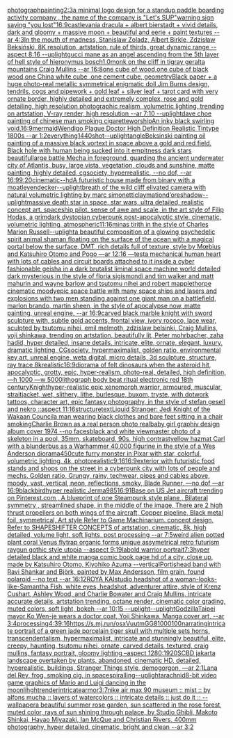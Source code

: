 [photograph](https://www.ebank.nz/aiartgenerator?category=photograph)[painting](https://www.ebank.nz/aiartgenerator?category=painting)[2:3](https://www.ebank.nz/aiartgenerator?category=2%3A3)[a minimal logo design for a standup paddle boarding activity company , the name of the company is "Let's SUP"](https://www.ebank.nz/aiartgenerator?category=a%20minimal%20logo%20design%20for%20a%20standup%20paddle%20boarding%20activity%20company%20%2C%20the%20name%20of%20the%20company%20is%20%22Let%27s%20SUP%22)[warning sign saying "you lost"](https://www.ebank.nz/aiartgenerator?category=warning%20sign%20saying%20%22you%20lost%22)[16:9](https://www.ebank.nz/aiartgenerator?category=16%3A9)[castlevania dracula + albert bierstadt + vivid details, dark and gloomy + massive moon + beautiful and eerie + paint textures -- ar 4:3](https://www.ebank.nz/aiartgenerator?category=castlevania%20dracula%20%2B%20albert%20bierstadt%20%2B%20vivid%20details%2C%20dark%20and%20gloomy%20%2B%20massive%20moon%20%2B%20beautiful%20and%20eerie%20%2B%20paint%20textures%20--%20ar%204%3A3)[In the mouth of madness, Stanislaw Zoladz, Albert Birkle, Zdzisław Beksiński, 8K resolution, artstation, rule of thirds, great dynamic range --aspect 8:16 --uplight](https://www.ebank.nz/aiartgenerator?category=In%20the%20mouth%20of%20madness%2C%20Stanislaw%20Zoladz%2C%20Albert%20Birkle%2C%20Zdzis%C5%82aw%20Beksi%C5%84ski%2C%208K%20resolution%2C%20artstation%2C%20rule%20of%20thirds%2C%20great%20dynamic%20range%20--aspect%208%3A16%20--uplight)[gucci mane as an angel ascending from the 5th layer of hell style of hieronymus bosch](https://www.ebank.nz/aiartgenerator?category=gucci%20mane%20as%20an%20angel%20ascending%20from%20the%205th%20layer%20of%20hell%20style%20of%20hieronymus%20bosch)[1.0](https://www.ebank.nz/aiartgenerator?category=1.0)[monk on the cliff in tigray geralta mountains Craig Mullins --ar 16:8](https://www.ebank.nz/aiartgenerator?category=monk%20on%20the%20cliff%20in%20tigray%20geralta%20mountains%20Craig%20Mullins%20--ar%2016%3A8)[one cube of  wood,one cube of black wood,one  China white cube ,one cement cube, geometry](https://www.ebank.nz/aiartgenerator?category=one%20cube%20of%20%20wood%2Cone%20cube%20of%20black%20wood%2Cone%20%20China%20white%20cube%20%2Cone%20cement%20cube%2C%20geometry)[Black paper + a huge photo-real metallic symmetrical enigmatic doll Jim Burns design, tendrils, cogs and pipework + gold leaf + silver leaf + tarot card with very ornate border,  highly detailed and extremely complex, rose and gold detailing, high resolution photographic realism, volumetric lighting, trending on artstation, V-ray render, high resolution --ar 7:10 --uplight](https://www.ebank.nz/aiartgenerator?category=Black%20paper%20%2B%20a%20huge%20photo-real%20metallic%20symmetrical%20enigmatic%20doll%20Jim%20Burns%20design%2C%20tendrils%2C%20cogs%20and%20pipework%20%2B%20gold%20leaf%20%2B%20silver%20leaf%20%2B%20tarot%20card%20with%20very%20ornate%20border%2C%20%20highly%20detailed%20and%20extremely%20complex%2C%20rose%20and%20gold%20detailing%2C%20high%20resolution%20photographic%20realism%2C%20volumetric%20lighting%2C%20trending%20on%20artstation%2C%20V-ray%20render%2C%20high%20resolution%20--ar%207%3A10%20--uplight)[dave choe painting of chinese man smoking cigarette](https://www.ebank.nz/aiartgenerator?category=dave%20choe%20painting%20of%20chinese%20man%20smoking%20cigarette)[worship](https://www.ebank.nz/aiartgenerator?category=worship)[An inky black swirling void,](https://www.ebank.nz/aiartgenerator?category=An%20inky%20black%20swirling%20void%2C)[16:9](https://www.ebank.nz/aiartgenerator?category=16%3A9)[mermaid](https://www.ebank.nz/aiartgenerator?category=mermaid)[Wendigo Plague Doctor High Definition Realistic Tintype 1800s --ar 1:2](https://www.ebank.nz/aiartgenerator?category=Wendigo%20Plague%20Doctor%20High%20Definition%20Realistic%20Tintype%201800s%20--ar%201%3A2)[everything](https://www.ebank.nz/aiartgenerator?category=everything)[1440](https://www.ebank.nz/aiartgenerator?category=1440)[shot](https://www.ebank.nz/aiartgenerator?category=shot)[--uplight](https://www.ebank.nz/aiartgenerator?category=--uplight)[angle](https://www.ebank.nz/aiartgenerator?category=angle)[Beksinski painting oil painting of a massive black vortext in space above a gold and red field. Black hole with human being sucked into it empitness dark stars beautiful](https://www.ebank.nz/aiartgenerator?category=Beksinski%20painting%20oil%20painting%20of%20a%20massive%20black%20vortext%20in%20space%20above%20a%20gold%20and%20red%20field.%20Black%20hole%20with%20human%20being%20sucked%20into%20it%20empitness%20dark%20stars%20beautiful)[large battle Mecha in foreground, guarding the ancient underwater city of Atlantis, busy, large vista, vegetation, clouds and sunshine, matte painting, highly detailed, cgsociety, hyperrealistic, --no dof, --ar 16:9](https://www.ebank.nz/aiartgenerator?category=large%20battle%20Mecha%20in%20foreground%2C%20guarding%20the%20ancient%20underwater%20city%20of%20Atlantis%2C%20busy%2C%20large%20vista%2C%20vegetation%2C%20clouds%20and%20sunshine%2C%20matte%20painting%2C%20highly%20detailed%2C%20cgsociety%2C%20hyperrealistic%2C%20--no%20dof%2C%20--ar%2016%3A9)[9:20](https://www.ebank.nz/aiartgenerator?category=9%3A20)[cinematic](https://www.ebank.nz/aiartgenerator?category=cinematic)[--hd](https://www.ebank.nz/aiartgenerator?category=--hd)[A futuristic house made from binary with a moat](https://www.ebank.nz/aiartgenerator?category=A%20futuristic%20house%20made%20from%20binary%20with%20a%20moat)[leyendecker](https://www.ebank.nz/aiartgenerator?category=leyendecker)[--uplight](https://www.ebank.nz/aiartgenerator?category=--uplight)[breath of the wild cliff elivated camera with natural volumetric lighting by marc simonetti](https://www.ebank.nz/aiartgenerator?category=breath%20of%20the%20wild%20cliff%20elivated%20camera%20with%20natural%20volumetric%20lighting%20by%20marc%20simonetti)[claymation](https://www.ebank.nz/aiartgenerator?category=claymation)[d’ore](https://www.ebank.nz/aiartgenerator?category=d%E2%80%99ore)[shadow](https://www.ebank.nz/aiartgenerator?category=shadow)[--uplight](https://www.ebank.nz/aiartgenerator?category=--uplight)[massive death star in space, star wars, ultra detailed, realistic concept art. spaceship pilot. sense of awe and scale, in the art style of Filip Hodas, a grimdark dystopian cyberpunk post-apocalyptic style, cinematic, volumetric lighting, atmospheric](https://www.ebank.nz/aiartgenerator?category=massive%20death%20star%20in%20space%2C%20star%20wars%2C%20ultra%20detailed%2C%20realistic%20concept%20art.%20spaceship%20pilot.%20sense%20of%20awe%20and%20scale%2C%20in%20the%20art%20style%20of%20Filip%20Hodas%2C%20a%20grimdark%20dystopian%20cyberpunk%20post-apocalyptic%20style%2C%20cinematic%2C%20volumetric%20lighting%2C%20atmospheric)[11:16](https://www.ebank.nz/aiartgenerator?category=11%3A16)[minas tirith in the style of Charles Marion Russell](https://www.ebank.nz/aiartgenerator?category=minas%20tirith%20in%20the%20style%20of%20Charles%20Marion%20Russell)[--uplight](https://www.ebank.nz/aiartgenerator?category=--uplight)[a beautiful composition of a glowing psychedelic spirit animal shaman floating on the surface of the ocean with a magical portal below the surface, DMT,  rich details full of texture, style by Mœbius and Katsuhiro Otomo and Pogo —ar 12:16 —test](https://www.ebank.nz/aiartgenerator?category=a%20beautiful%20composition%20of%20a%20glowing%20psychedelic%20spirit%20animal%20shaman%20floating%20on%20the%20surface%20of%20the%20ocean%20with%20a%20magical%20portal%20below%20the%20surface%2C%20DMT%2C%20%20rich%20details%20full%20of%20texture%2C%20style%20by%20M%C5%93bius%20and%20Katsuhiro%20Otomo%20and%20Pogo%20%E2%80%94ar%2012%3A16%20%E2%80%94test)[a mechanical human heart with lots of cables and circuit boards attached to it inside a cyber fashionable geisha in a dark brutalist liminal space machine world detailed dark mysterious in the style of floria sigismondi and tim walker and matt mahurin and wayne barlow and tsutomu nihei and robert mapplethorpe cinematic moody](https://www.ebank.nz/aiartgenerator?category=a%20mechanical%20human%20heart%20with%20lots%20of%20cables%20and%20circuit%20boards%20attached%20to%20it%20inside%20a%20cyber%20fashionable%20geisha%20in%20a%20dark%20brutalist%20liminal%20space%20machine%20world%20detailed%20dark%20mysterious%20in%20the%20style%20of%20floria%20sigismondi%20and%20tim%20walker%20and%20matt%20mahurin%20and%20wayne%20barlow%20and%20tsutomu%20nihei%20and%20robert%20mapplethorpe%20cinematic%20moody)[epic space battle with many space ships and lasers and explosions with two men standing against one giant man on a battlefield, marlon brando, martin sheen, in the style of apocalypse now, matte painting, unreal engine, --ar 16:9](https://www.ebank.nz/aiartgenerator?category=epic%20space%20battle%20with%20many%20space%20ships%20and%20lasers%20and%20explosions%20with%20two%20men%20standing%20against%20one%20giant%20man%20on%20a%20battlefield%2C%20marlon%20brando%2C%20martin%20sheen%2C%20in%20the%20style%20of%20apocalypse%20now%2C%20matte%20painting%2C%20unreal%20engine%2C%20--ar%2016%3A9)[carved black marble knight with sword sculpture with, subtle gold accents, frontal view, ivory rococo, lace wear, sculpted by tsutomu nihei, emil melmoth, zdzislaw belsinki, Craig Mullins, yoji shinkawa, trending on artstation, beautifully lit, Peter mohrbacher, zaha hadid, hyper detailed, insane details, intricate, elite, ornate, elegant, luxury, dramatic lighting, CGsociety, hypermaximalist, golden ratio, environmental key art, unreal engine, weta digital, micro details, 3d sculpture, structure, ray trace 8k](https://www.ebank.nz/aiartgenerator?category=carved%20black%20marble%20knight%20with%20sword%20sculpture%20with%2C%20subtle%20gold%20accents%2C%20frontal%20view%2C%20ivory%20rococo%2C%20lace%20wear%2C%20sculpted%20by%20tsutomu%20nihei%2C%20emil%20melmoth%2C%20zdzislaw%20belsinki%2C%20Craig%20Mullins%2C%20yoji%20shinkawa%2C%20trending%20on%20artstation%2C%20beautifully%20lit%2C%20Peter%20mohrbacher%2C%20zaha%20hadid%2C%20hyper%20detailed%2C%20insane%20details%2C%20intricate%2C%20elite%2C%20ornate%2C%20elegant%2C%20luxury%2C%20dramatic%20lighting%2C%20CGsociety%2C%20hypermaximalist%2C%20golden%20ratio%2C%20environmental%20key%20art%2C%20unreal%20engine%2C%20weta%20digital%2C%20micro%20details%2C%203d%20sculpture%2C%20structure%2C%20ray%20trace%208k)[realistic](https://www.ebank.nz/aiartgenerator?category=realistic)[16:9](https://www.ebank.nz/aiartgenerator?category=16%3A9)[diorama of felt dinosaurs when the asteroid hit, apocalyptic, grotty, epic, hyper-realism, photo-real, detailed, high definition, —h 1000 —w 5000](https://www.ebank.nz/aiartgenerator?category=diorama%20of%20felt%20dinosaurs%20when%20the%20asteroid%20hit%2C%20apocalyptic%2C%20grotty%2C%20epic%2C%20hyper-realism%2C%20photo-real%2C%20detailed%2C%20high%20definition%2C%20%E2%80%94h%201000%20%E2%80%94w%205000)[lithograph body beat ritual electronic red 18th century](https://www.ebank.nz/aiartgenerator?category=lithograph%20body%20beat%20ritual%20electronic%20red%2018th%20century)[Knight](https://www.ebank.nz/aiartgenerator?category=Knight)[hyper-realistic epic xenomorph warrior, armoured, muscular, straitjacket, wet, slithery, lithe, burlesque, buxom, tryste, with dotwork tattoos, character art, epic fantasy photography, in the style of stefan gesell and nekro ::aspect 11:16](https://www.ebank.nz/aiartgenerator?category=hyper-realistic%20epic%20xenomorph%20warrior%2C%20armoured%2C%20muscular%2C%20straitjacket%2C%20wet%2C%20slithery%2C%20lithe%2C%20burlesque%2C%20buxom%2C%20tryste%2C%20with%20dotwork%20tattoos%2C%20character%20art%2C%20epic%20fantasy%20photography%2C%20in%20the%20style%20of%20stefan%20gesell%20and%20nekro%20%3A%3Aaspect%2011%3A16)[structure](https://www.ebank.nz/aiartgenerator?category=structure)[text](https://www.ebank.nz/aiartgenerator?category=text)[Liquid Stranger: Jedi Knight of the Wakaan Council](https://www.ebank.nz/aiartgenerator?category=Liquid%20Stranger%3A%20Jedi%20Knight%20of%20the%20Wakaan%20Council)[a man wearing black clothes and bare feet sitting in a chair smoking](https://www.ebank.nz/aiartgenerator?category=a%20man%20wearing%20black%20clothes%20and%20bare%20feet%20sitting%20in%20a%20chair%20smoking)[Charlie Brown as a real person photo real](https://www.ebank.nz/aiartgenerator?category=Charlie%20Brown%20as%20a%20real%20person%20photo%20real)[baby girl graphiv design album cover 1974  --no faces](https://www.ebank.nz/aiartgenerator?category=baby%20girl%20graphiv%20design%20album%20cover%201974%20%20--no%20faces)[black and white viewmaster photo of a skeleton in a pool, 35mm, skateboard, 90s, high contrast](https://www.ebank.nz/aiartgenerator?category=black%20and%20white%20viewmaster%20photo%20of%20a%20skeleton%20in%20a%20pool%2C%2035mm%2C%20skateboard%2C%2090s%2C%20high%20contrast)[yellow hazmat Carl with a blunderbus as a Warhammer 40,000 figurine in the style of a Wes Anderson diorama](https://www.ebank.nz/aiartgenerator?category=yellow%20hazmat%20Carl%20with%20a%20blunderbus%20as%20a%20Warhammer%2040%2C000%20figurine%20in%20the%20style%20of%20a%20Wes%20Anderson%20diorama)[450](https://www.ebank.nz/aiartgenerator?category=450)[cute furry monster in Pixar with star, colorful, volumetric lighting, 4k, photorealistic](https://www.ebank.nz/aiartgenerator?category=cute%20furry%20monster%20in%20Pixar%20with%20star%2C%20colorful%2C%20volumetric%20lighting%2C%204k%2C%20photorealistic)[9:16](https://www.ebank.nz/aiartgenerator?category=9%3A16)[16:9](https://www.ebank.nz/aiartgenerator?category=16%3A9)[exterior with futuristic food stands and shops on the street in a cyberpunk city with lots of people and mechs. Golden ratio, Grungy, rainy, techwear, pipes and cables above, moody, vast, vertical, neon, reflections, smoky, Blade Runner, —no dof —ar 16:9](https://www.ebank.nz/aiartgenerator?category=exterior%20with%20futuristic%20food%20stands%20and%20shops%20on%20the%20street%20in%20a%20cyberpunk%20city%20with%20lots%20of%20people%20and%20mechs.%20Golden%20ratio%2C%20Grungy%2C%20rainy%2C%20techwear%2C%20pipes%20and%20cables%20above%2C%20moody%2C%20vast%2C%20vertical%2C%20neon%2C%20reflections%2C%20smoky%2C%20Blade%20Runner%2C%20%E2%80%94no%20dof%20%E2%80%94ar%2016%3A9)[blackbird](https://www.ebank.nz/aiartgenerator?category=blackbird)[hyper realistic Jerma985](https://www.ebank.nz/aiartgenerator?category=hyper%20realistic%20Jerma985)[16:9](https://www.ebank.nz/aiartgenerator?category=16%3A9)[1](https://www.ebank.nz/aiartgenerator?category=1)[Base on US Jet aircraft trending on Pinterest.com , A blueprint of one Steampunk style plane , Bilateral symmetry , streamlined shape, in the middle of the image,  There are 2 high thrust propellers on both wings of the aircraft, Copper pipeline,  Black metal foil, symmetrical,  Art style Refer to Game Machinarium.  concept design, Refer to SHAPESHIFTER CONCEPTS  of artstation, cinematic,  8k, high detailed,  volume light,  soft lights,  post processing    --ar 7:5](https://www.ebank.nz/aiartgenerator?category=Base%20on%20US%20Jet%20aircraft%20trending%20on%20Pinterest.com%20%2C%20A%20blueprint%20of%20one%20Steampunk%20style%20plane%20%2C%20Bilateral%20symmetry%20%2C%20streamlined%20shape%2C%20in%20the%20middle%20of%20the%20image%2C%20%20There%20are%202%20high%20thrust%20propellers%20on%20both%20wings%20of%20the%20aircraft%2C%20Copper%20pipeline%2C%20%20Black%20metal%20foil%2C%20symmetrical%2C%20%20Art%20style%20Refer%20to%20Game%20Machinarium.%20%20concept%20design%2C%20Refer%20to%20SHAPESHIFTER%20CONCEPTS%20%20of%20artstation%2C%20cinematic%2C%20%208k%2C%20high%20detailed%2C%20%20volume%20light%2C%20%20soft%20lights%2C%20%20post%20processing%20%20%20%20--ar%207%3A5)[weird alien potted plant coral Venus flytrap  organic forms unique assymetrical  retro futurism raygun gothic style utopia --aspect 9:19](https://www.ebank.nz/aiartgenerator?category=weird%20alien%20potted%20plant%20coral%20Venus%20flytrap%20%20organic%20forms%20unique%20assymetrical%20%20retro%20futurism%20raygun%20gothic%20style%20utopia%20--aspect%209%3A19)[lab](https://www.ebank.nz/aiartgenerator?category=lab)[old warrior portrait](https://www.ebank.nz/aiartgenerator?category=old%20warrior%20portrait)[](https://www.ebank.nz/aiartgenerator?category=)[7:3](https://www.ebank.nz/aiartgenerator?category=7%3A3)[hyper detailed black and white manga comic book page hd of a city, close up, made by Katsuhiro Otomo, Kiyohiko Azuma --vertical](https://www.ebank.nz/aiartgenerator?category=hyper%20detailed%20black%20and%20white%20manga%20comic%20book%20page%20hd%20of%20a%20city%2C%20close%20up%2C%20made%20by%20Katsuhiro%20Otomo%2C%20Kiyohiko%20Azuma%20--vertical)[Portishead band with Ravi Shankar and Björk, painted by Max Andersson, film grain, found polaroid  --no text --ar 16:12](https://www.ebank.nz/aiartgenerator?category=Portishead%20band%20with%20Ravi%20Shankar%20and%20Bj%C3%B6rk%2C%20painted%20by%20Max%20Andersson%2C%20film%20grain%2C%20found%20polaroid%20%20--no%20text%20--ar%2016%3A12)[ROYA KAI](https://www.ebank.nz/aiartgenerator?category=ROYA%20KAI)[studio headshot of a woman-looks-like-Samantha Fish, white eyes, headshot, adventurer attire, style of Krenz Cushart, Ashley Wood, and Charlie Bowater and Craig Mullins, intricate accurate details, artstation trending, octane render, cinematic color grading, muted colors, soft light, bokeh --ar 10:15 --uplight](https://www.ebank.nz/aiartgenerator?category=studio%20headshot%20of%20a%20woman-looks-like-Samantha%20Fish%2C%20white%20eyes%2C%20headshot%2C%20adventurer%20attire%2C%20style%20of%20Krenz%20Cushart%2C%20Ashley%20Wood%2C%20and%20Charlie%20Bowater%20and%20Craig%20Mullins%2C%20intricate%20accurate%20details%2C%20artstation%20trending%2C%20octane%20render%2C%20cinematic%20color%20grading%2C%20muted%20colors%2C%20soft%20light%2C%20bokeh%20--ar%2010%3A15%20--uplight)[--uplight](https://www.ebank.nz/aiartgenerator?category=--uplight)[Godzilla](https://www.ebank.nz/aiartgenerator?category=Godzilla)[Taipei mayor Ko Wen-je wears a doctor coat, Yoji Shinkawa, Manga cover art, --ar 3:4](https://www.ebank.nz/aiartgenerator?category=Taipei%20mayor%20Ko%20Wen-je%20wears%20a%20doctor%20coat%2C%20Yoji%20Shinkawa%2C%20Manga%20cover%20art%2C%20--ar%203%3A4)[processing](https://www.ebank.nz/aiartgenerator?category=processing)[4:3](https://www.ebank.nz/aiartgenerator?category=4%3A3)[9:16](https://www.ebank.nz/aiartgenerator?category=9%3A16)[<https://s.mj.run/osxVuutmGG8>](https://www.ebank.nz/aiartgenerator?category=%3Chttps%3A//s.mj.run/osxVuutmGG8%3E)[1000100](https://www.ebank.nz/aiartgenerator?category=1000100)[narrating](https://www.ebank.nz/aiartgenerator?category=narrating)[intricate portrait of a green jade porcelain tiger skull with multiple sets horns, transcendentalism, hypermaximalist, intricate and stunningly beautiful, elite, creepy, haunting, tsutomu nihei, ornate, carved details, textured, craig mullins, fantasy portrait, gloomy lighting –aspect 1280:1920](https://www.ebank.nz/aiartgenerator?category=intricate%20portrait%20of%20a%20green%20jade%20porcelain%20tiger%20skull%20with%20multiple%20sets%20horns%2C%20transcendentalism%2C%20hypermaximalist%2C%20intricate%20and%20stunningly%20beautiful%2C%20elite%2C%20creepy%2C%20haunting%2C%20tsutomu%20nihei%2C%20ornate%2C%20carved%20details%2C%20textured%2C%20craig%20mullins%2C%20fantasy%20portrait%2C%20gloomy%20lighting%20%E2%80%93aspect%201280%3A1920)[SCBD jakarta landscape overtaken by plants, abandoned, cinematic HD, detailed, hyperealistic, buildings, Stranger Things style, demogorgon,  —ar 2:1](https://www.ebank.nz/aiartgenerator?category=SCBD%20jakarta%20landscape%20overtaken%20by%20plants%2C%20abandoned%2C%20cinematic%20HD%2C%20detailed%2C%20hyperealistic%2C%20buildings%2C%20Stranger%20Things%20style%2C%20demogorgon%2C%20%20%E2%80%94ar%202%3A1)[Lana del Rey, frog, smoking cig, in space](https://www.ebank.nz/aiartgenerator?category=Lana%20del%20Rey%2C%20frog%2C%20smoking%20cig%2C%20in%20space)[spiralling](https://www.ebank.nz/aiartgenerator?category=spiralling)[--uplight](https://www.ebank.nz/aiartgenerator?category=--uplight)[arachnid](https://www.ebank.nz/aiartgenerator?category=arachnid)[8-bit video game graphics of Mario and Luigi dancing in the moonlihght](https://www.ebank.nz/aiartgenerator?category=8-bit%20video%20game%20graphics%20of%20Mario%20and%20Luigi%20dancing%20in%20the%20moonlihght)[render](https://www.ebank.nz/aiartgenerator?category=render)[intricate](https://www.ebank.nz/aiartgenerator?category=intricate)[armor](https://www.ebank.nz/aiartgenerator?category=armor)[3:7](https://www.ebank.nz/aiartgenerator?category=3%3A7)[nike air max 90 museum :: mist :: by alfons mucha :: layers of watercolors :: intricate details :: just do it :: --wallpaper](https://www.ebank.nz/aiartgenerator?category=nike%20air%20max%2090%20museum%20%3A%3A%20mist%20%3A%3A%20by%20alfons%20mucha%20%3A%3A%20layers%20of%20watercolors%20%3A%3A%20intricate%20details%20%3A%3A%20just%20do%20it%20%3A%3A%20--wallpaper)[a beautiful summer rose garden, sun scattered in the rose forest, muted color, rays of sun shining through palace, by Studio Ghibli, Makoto Shinkai, Hayao Miyazaki, Ian McQue and Christian Rivers, 400mm photography, hyper detailed, cinematic, bright and clean --ar 3:2](https://www.ebank.nz/aiartgenerator?category=a%20beautiful%20summer%20rose%20garden%2C%20sun%20scattered%20in%20the%20rose%20forest%2C%20muted%20color%2C%20rays%20of%20sun%20shining%20through%20palace%2C%20by%20Studio%20Ghibli%2C%20Makoto%20Shinkai%2C%20Hayao%20Miyazaki%2C%20Ian%20McQue%20and%20Christian%20Rivers%2C%20400mm%20photography%2C%20hyper%20detailed%2C%20cinematic%2C%20bright%20and%20clean%20--ar%203%3A2)